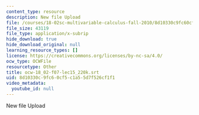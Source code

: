 ```yaml
---
content_type: resource
description: New file Upload
file: /courses/18-02sc-multivariable-calculus-fall-2010/8d10330c9fc60cf5c1a55d7f526cf1f1_ocw-18_02-f07-lec15_220k.srt
file_size: 43119
file_type: application/x-subrip
hide_download: true
hide_download_original: null
learning_resource_types: []
license: https://creativecommons.org/licenses/by-nc-sa/4.0/
ocw_type: OCWFile
resourcetype: Other
title: ocw-18_02-f07-lec15_220k.srt
uid: 8d10330c-9fc6-0cf5-c1a5-5d7f526cf1f1
video_metadata:
  youtube_id: null
---
```

New file Upload